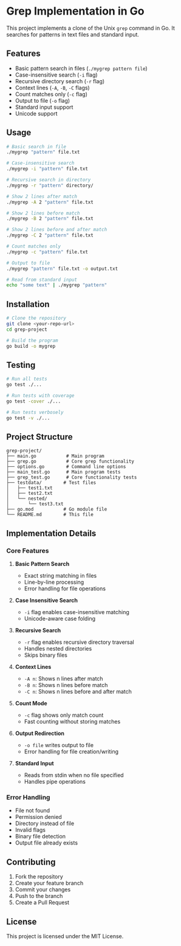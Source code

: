 # Grep Implementation in Go

This project implements a clone of the Unix `grep` command in Go. It searches for patterns in text files and standard input.

## Features

- Basic pattern search in files (`./mygrep pattern file`)
- Case-insensitive search (`-i` flag)
- Recursive directory search (`-r` flag)
- Context lines (`-A`, `-B`, `-C` flags)
- Count matches only (`-c` flag)
- Output to file (`-o` flag)
- Standard input support
- Unicode support

## Usage

```bash
# Basic search in file
./mygrep "pattern" file.txt

# Case-insensitive search
./mygrep -i "pattern" file.txt

# Recursive search in directory
./mygrep -r "pattern" directory/

# Show 2 lines after match
./mygrep -A 2 "pattern" file.txt

# Show 2 lines before match
./mygrep -B 2 "pattern" file.txt

# Show 2 lines before and after match
./mygrep -C 2 "pattern" file.txt

# Count matches only
./mygrep -c "pattern" file.txt

# Output to file
./mygrep "pattern" file.txt -o output.txt

# Read from standard input
echo "some text" | ./mygrep "pattern"
```

## Installation

```bash
# Clone the repository
git clone <your-repo-url>
cd grep-project

# Build the program
go build -o mygrep
```

## Testing

```bash
# Run all tests
go test ./...

# Run tests with coverage
go test -cover ./...

# Run tests verbosely
go test -v ./...
```

## Project Structure

```
grep-project/
├── main.go           # Main program
├── grep.go           # Core grep functionality
├── options.go        # Command line options
├── main_test.go      # Main program tests
├── grep_test.go      # Core functionality tests
├── testdata/        # Test files
│   ├── test1.txt
│   ├── test2.txt
│   └── nested/
│       └── test3.txt
├── go.mod           # Go module file
└── README.md        # This file
```

## Implementation Details

### Core Features

1. **Basic Pattern Search**
   - Exact string matching in files
   - Line-by-line processing
   - Error handling for file operations

2. **Case Insensitive Search**
   - `-i` flag enables case-insensitive matching
   - Unicode-aware case folding

3. **Recursive Search**
   - `-r` flag enables recursive directory traversal
   - Handles nested directories
   - Skips binary files

4. **Context Lines**
   - `-A n`: Shows n lines after match
   - `-B n`: Shows n lines before match
   - `-C n`: Shows n lines before and after match

5. **Count Mode**
   - `-c` flag shows only match count
   - Fast counting without storing matches

6. **Output Redirection**
   - `-o file` writes output to file
   - Error handling for file creation/writing

7. **Standard Input**
   - Reads from stdin when no file specified
   - Handles pipe operations

### Error Handling

- File not found
- Permission denied
- Directory instead of file
- Invalid flags
- Binary file detection
- Output file already exists

## Contributing

1. Fork the repository
2. Create your feature branch
3. Commit your changes
4. Push to the branch
5. Create a Pull Request

## License

This project is licensed under the MIT License.
```
